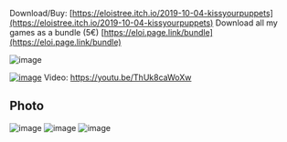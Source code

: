 Download/Buy: [https://eloistree.itch.io/2019-10-04-kissyourpuppets](https://eloistree.itch.io/2019-10-04-kissyourpuppets)
Download all my games as a bundle (5€)
[https://eloi.page.link/bundle](https://eloi.page.link/bundle)

![image](https://user-images.githubusercontent.com/20149493/229288509-6216a9e8-d541-40be-9015-6a144cad0b70.png)


[![image](https://user-images.githubusercontent.com/20149493/229288748-3511fc56-b6c0-4e06-b98d-57c5441260f0.png)](https://youtu.be/ThUk8caWoXw)
Video: https://youtu.be/ThUk8caWoXw

## Photo
![image](https://user-images.githubusercontent.com/20149493/229288514-3157f396-e7a2-47a4-b178-3bde50b83a30.png)
![image](https://user-images.githubusercontent.com/20149493/229288522-73038761-eb56-4520-b48b-21a1c8e75e49.png)
![image](https://user-images.githubusercontent.com/20149493/229288526-d842d08a-ed55-4adc-b10d-602203b69f0a.png)


